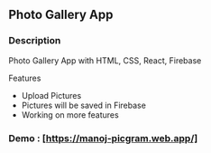 
## Photo Gallery App


### Description

Photo Gallery App with HTML, CSS, React, Firebase

Features

- Upload Pictures 
- Pictures will be saved in Firebase
- Working on more features


### Demo : [https://manoj-picgram.web.app/]


